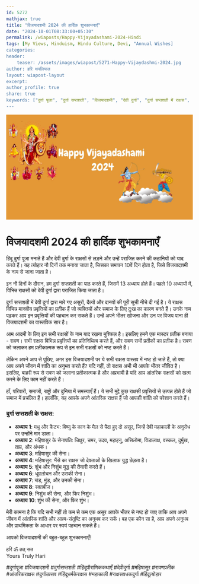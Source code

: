 ```yaml
---
id: 5272
mathjax: true        
title: "विजयादशमी 2024 की हार्दिक शुभकामनाएँ"        
date: "2024-10-01T08:33:00+05:30"        
permalink: /wiaposts/Happy-Vijayadashami-2024-Hindi
tags: [My Views, Hinduism, Hindu Culture, Devi, "Annual Wishes]         
categories:  
header:        
    teaser: /assets/images/wiapost/5271-Happy-Vijaydashmi-2024.jpg               
author: हरि थपलियाल        
layout: wiapost-layout        
excerpt:        
author_profile: true        
share: true
keywords: ["दुर्गा पूजा", "दुर्गा सप्तशती", "विजयादशमी", "देवी दुर्गा", "दुर्गा सप्तशती में राक्षस", "हिंदू पौराणिक कथाओं में असुर", "रावण का प्रतीकात्मक अर्थ", "आंतरिक राक्षसों पर विजय", "महिषासुर", "शुंभ और निशुंभ", "मधु और कैटभ", "दुर्गा पूजा उत्सव", "दुर्गा का राक्षसों पर विजय", "दुर्गा पूजा का हिंदू त्योहार", "मानवीय प्रवृत्तियों का प्रतीक राक्षस"]  
--- 
```


![विजयादशमी 2024 की हार्दिक शुभकामनाएँ](/assets/images/wiapost/5271-Happy-Vijaydashmi-2024.jpg)
  
# विजयादशमी 2024 की हार्दिक शुभकामनाएँ   
    
हिंदू दुर्गा पूजा मनाते हैं और देवी दुर्गा के राक्षसों से लड़ने और उन्हें पराजित करने की कहानियों को याद करते हैं। यह त्योहार नौ दिनों तक मनाया जाता है, जिसका समापन 10वें दिन होता है, जिसे विजयादशमी के नाम से जाना जाता है।

इन नौ दिनों के दौरान, हम दुर्गा सप्तशती का पाठ करते हैं, जिसमें 13 अध्याय होते हैं। पहले 10 अध्यायों में, विभिन्न राक्षसों को देवी दुर्गा द्वारा पराजित किया जाता है।

दुर्गा सप्तशती में देवी दुर्गा द्वारा मारे गए असुरों, दैत्यों और दानवों की पूरी सूची नीचे दी गई है। ये राक्षस विभिन्न मानवीय प्रवृत्तियों का प्रतीक हैं जो व्यक्तियों और समाज के लिए दुःख का कारण बनते हैं। उनके नाम पढ़कर आप इन प्रवृत्तियों की पहचान कर सकते हैं। उन्हें अपने भीतर खोजना और उन पर विजय पाना ही विजयादशमी का वास्तविक सार है।

आम आदमी के लिए इन सभी राक्षसों के नाम याद रखना मुश्किल है। इसलिए हमने एक मास्टर प्रतीक बनाया - रावण। सभी राक्षस विभिन्न प्रवृत्तियों का प्रतिनिधित्व करते हैं, और रावण सभी प्रतीकों का प्रतीक है। रावण को जलाकर हम प्रतीकात्मक रूप से इन सभी राक्षसों को नष्ट करते हैं।

लेकिन अपने आप से पूछिए, अगर इस विजयादशमी पर ये सभी राक्षस वास्तव में नष्ट हो जाते हैं, तो क्या आप अपने जीवन में शांति का अनुभव करते हैं? यदि नहीं, तो राक्षस अभी भी आपके भीतर जीवित है। इसलिए, बाहरी रूप से रावण को जलाना प्रतीकात्मक है और अप्रभावी है यदि आप आंतरिक राक्षसों को खत्म करने के लिए काम नहीं करते हैं।

हाँ, परिवारों, समाजों, राष्ट्रों और दुनिया में समस्याएँ हैं। ये सभी मुद्दे कुछ राक्षसी प्रवृत्तियों से उत्पन्न होते हैं जो समाज में प्रचलित हैं। हालाँकि, यह आपके अपने आंतरिक राक्षस हैं जो आपकी शांति को परेशान करते हैं।

### दुर्गा सप्तशती के राक्षस:

- **अध्याय 1**: मधु और कैटभ: विष्णु के कान के मैल से पैदा हुए दो असुर, जिन्हें देवी महाकाली के अनुरोध पर उन्होंने मार डाला।
- **अध्याय 2**: महिषासुर के सेनापति: चिक्षुर, चमर, उदग्र, महाहनु, असिलोमा, विडालाक्ष, वस्कल, दुर्मुख, ताम्र, और अंधक।
- **अध्याय 3**: महिषासुर की सेना।
- **अध्याय 4**: महिषासुर: भैंसे का राक्षस जो देवताओं के खिलाफ युद्ध छेड़ता है।
- **अध्याय 5**: शुंभ और निशुंभ युद्ध की तैयारी करते हैं।
- **अध्याय 6**: धूम्रलोचन और उसकी सेना।
- **अध्याय 7**: चंड, मुंड, और उनकी सेना।
- **अध्याय 8**: रक्तबीज।
- **अध्याय 9**: निशुंभ की सेना, और फिर निशुंभ।
- **अध्याय 10**: शुंभ की सेना, और फिर शुंभ।

मेरी कामना है कि यदि सभी नहीं तो कम से कम एक असुर आपके भीतर से नष्ट हो जाए ताकि आप अपने जीवन में आंतरिक शांति और आत्म-संतुष्टि का अनुभव कर सकें। वह एक कौन सा है, आप अपने अनुभव और प्राथमिकता के आधार पर स्वयं पहचान सकते हैं।

आपको विजयादशमी की बहुत-बहुत शुभकामनाएँ!

हरि ॐ तत् सत  
Yours Truly Hari

#दुर्गापूजा #विजयादशमी #दुर्गासप्तशती #हिंदूपौराणिककथाएँ #देवीदुर्गा #महिषासुर #रावणप्रतीक #आंतरिकराक्षस #दुर्गाउत्सव #हिंदूधर्मकेराक्षस #महाकाली #राक्षसवधकदुर्गा #हिंदूत्योहार
